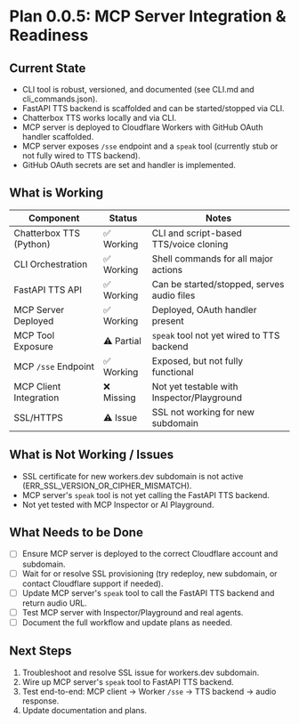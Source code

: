 # Plan 0.0.5: MCP Server Integration & Readiness

## Current State

- CLI tool is robust, versioned, and documented (see CLI.md and cli_commands.json).
- FastAPI TTS backend is scaffolded and can be started/stopped via CLI.
- Chatterbox TTS works locally and via CLI.
- MCP server is deployed to Cloudflare Workers with GitHub OAuth handler scaffolded.
- MCP server exposes `/sse` endpoint and a `speak` tool (currently stub or not fully wired to TTS backend).
- GitHub OAuth secrets are set and handler is implemented.

## What is Working

| Component               | Status     | Notes                                      |
| ----------------------- | ---------- | ------------------------------------------ |
| Chatterbox TTS (Python) | ✅ Working | CLI and script-based TTS/voice cloning     |
| CLI Orchestration       | ✅ Working | Shell commands for all major actions       |
| FastAPI TTS API         | ✅ Working | Can be started/stopped, serves audio files |
| MCP Server Deployed     | ✅ Working | Deployed, OAuth handler present            |
| MCP Tool Exposure       | ⚠️ Partial | `speak` tool not yet wired to TTS backend  |
| MCP `/sse` Endpoint     | ✅ Working | Exposed, but not fully functional          |
| MCP Client Integration  | ❌ Missing | Not yet testable with Inspector/Playground |
| SSL/HTTPS               | ⚠️ Issue   | SSL not working for new subdomain          |

## What is Not Working / Issues

- SSL certificate for new workers.dev subdomain is not active (ERR_SSL_VERSION_OR_CIPHER_MISMATCH).
- MCP server's `speak` tool is not yet calling the FastAPI TTS backend.
- Not yet tested with MCP Inspector or AI Playground.

## What Needs to be Done

- [ ] Ensure MCP server is deployed to the correct Cloudflare account and subdomain.
- [ ] Wait for or resolve SSL provisioning (try redeploy, new subdomain, or contact Cloudflare support if needed).
- [ ] Update MCP server's `speak` tool to call the FastAPI TTS backend and return audio URL.
- [ ] Test MCP server with Inspector/Playground and real agents.
- [ ] Document the full workflow and update plans as needed.

## Next Steps

1. Troubleshoot and resolve SSL issue for workers.dev subdomain.
2. Wire up MCP server's `speak` tool to FastAPI TTS backend.
3. Test end-to-end: MCP client → Worker `/sse` → TTS backend → audio response.
4. Update documentation and plans.
